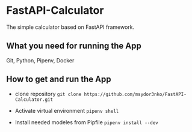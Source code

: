 # FastAPI-Calculator
The simple calculator based on FastAPI framework.

## What you need for running the App
Git, Python, Pipenv, Docker

## How to get and run the App

* clone repository
`git clone https://github.com/msydor3nko/FastAPI-Calculator.git`

* Activate virtual environment
`pipenv shell`

* Install needed modeles from Pipfile
`pipenv install --dev`

